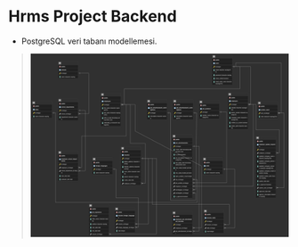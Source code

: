 # Hrms Project Backend

- PostgreSQL veri tabanı modellemesi.

><img src="images/HrmsDatabaseDiagram-Last.png">
